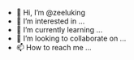 - 👋 Hi, I’m @zeeluking
- 👀 I’m interested in ...
- 🌱 I’m currently learning ...
- 💞️ I’m looking to collaborate on ...
- 📫 How to reach me ...

<!---
zeeluking/zeeluking is a ✨ special ✨ repository because its `README.md` (this file) appears on your GitHub profile.
You can click the Preview link to take a look at your changes.
--->
